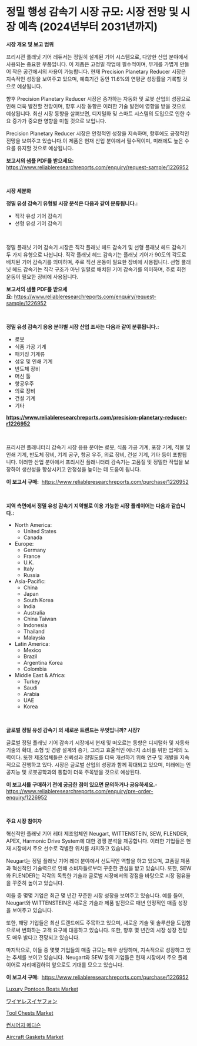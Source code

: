 <p><h1>정밀 행성 감속기 시장 규모: 시장 전망 및 시장 예측 (2024년부터 2031년까지)</h1></p><p><strong>시장 개요 및 보고 범위</strong></p>
<p><p>프리시젼 플래닛 기어 레듀서는 정밀히 설계된 기어 시스템으로, 다양한 산업 분야에서 사용되는 중요한 부품입니다. 이 제품은 고정밀 작업에 필수적이며, 무게를 가볍게 만들어 작은 공간에서의 사용이 가능합니다. 현재 Precision Planetary Reducer 시장은 지속적인 성장을 보여주고 있으며, 예측기간 동안 11.6%의 연평균 성장률을 기록할 것으로 예상됩니다.</p><p>향후 Precision Planetary Reducer 시장은 증가하는 자동화 및 로봇 산업의 성장으로 인해 더욱 발전할 전망이며, 향후 시장 동향은 이러한 기술 발전에 영향을 받을 것으로 예상됩니다. 최신 시장 동향을 살펴보면, 디지털화 및 스마트 시스템의 도입으로 인한 수요 증가가 중요한 영향을 미칠 것으로 보입니다.</p><p>Precision Planetary Reducer 시장은 안정적인 성장을 지속하며, 향후에도 긍정적인 전망을 보여주고 있습니다.이 제품은 현재 산업 분야에서 필수적이며, 미래에도 높은 수요를 유지할 것으로 예상됩니다.</p></p>
<p><strong>보고서의 샘플 PDF를 받으세요:</strong> <a href="https://www.reliableresearchreports.com/enquiry/request-sample/1226952">https://www.reliableresearchreports.com/enquiry/request-sample/1226952</a></p>
<p>&nbsp;</p>
<p><strong>시장 세분화</strong></p>
<p><strong>정밀 유성 감속기 유형별 시장 분석은 다음과 같이 분류됩니다.:</strong></p>
<p><ul><li>직각 유성 기어 감속기</li><li>선형 유성 기어 감속기</li></ul></p>
<p>&nbsp;</p>
<p><p>정밀 플래닛 기어 감속기 시장은 직각 플래닛 헤드 감속기 및 선형 플래닛 헤드 감속기 두 가지 유형으로 나뉩니다. 직각 플래닛 헤드 감속기는 플래닛 기어가 90도의 각도로 배치된 기어 감속기를 의미하며, 주로 직선 운동이 필요한 장비에 사용됩니다. 선형 플래닛 헤드 감속기는 직각 구조가 아닌 일렬로 배치된 기어 감속기를 의미하며, 주로 회전 운동이 필요한 장비에 사용됩니다.</p></p>
<p><strong>보고서의 샘플 PDF를 받으세요:</strong>&nbsp;<a href="https://www.reliableresearchreports.com/enquiry/request-sample/1226952">https://www.reliableresearchreports.com/enquiry/request-sample/1226952</a></p>
<p>&nbsp;</p>
<p><strong> 정밀 유성 감속기 응용 분야별 시장 산업 조사는 다음과 같이 분류됩니다.:</strong></p>
<p><ul><li>로봇</li><li>식품 가공 기계</li><li>패키징 기계류</li><li>섬유 및 인쇄 기계</li><li>반도체 장비</li><li>머신 툴</li><li>항공우주</li><li>의료 장비</li><li>건설 기계</li><li>기타</li></ul></p>
<p><strong><a href="https://www.reliableresearchreports.com/precision-planetary-reducer-r1226952">https://www.reliableresearchreports.com/precision-planetary-reducer-r1226952</a></strong></p>
<p>&nbsp;</p>
<p><p>프리시전 플래니터리 감속기 시장 응용 분야는 로봇, 식품 가공 기계, 포장 기계, 직물 및 인쇄 기계, 반도체 장비, 기계 공구, 항공 우주, 의료 장비, 건설 기계, 기타 등이 포함됩니다. 이러한 산업 분야에서 프리시전 플래니터리 감속기는 고품질 및 정밀한 작업을 보장하여 생산성을 향상시키고 안정성을 높이는 데 도움이 됩니다.</p></p>
<p><strong>이 보고서 구매:</strong>&nbsp; <a href="https://www.reliableresearchreports.com/purchase/1226952">https://www.reliableresearchreports.com/purchase/1226952</a></p>
<p>&nbsp;</p>
<p><strong>지역 측면에서 정밀 유성 감속기 지역별로 이용 가능한 시장 플레이어는 다음과 같습니다.:</strong></p>
<p><ul>
    <li>
        North America:
        <ul>
            <li>United States</li>
            <li>Canada</li>
        </ul>
    </li>
    <li>
        Europe:
        <ul>
            <li>Germany</li>
            <li>France</li>
            <li>U.K.</li>
            <li>Italy</li>
            <li>Russia</li>
        </ul>
    </li>
    <li>
        Asia-Pacific:
        <ul>
            <li>China</li>
            <li>Japan</li>
            <li>South Korea</li>
            <li>India</li>
            <li>Australia</li>
            <li>China Taiwan</li>
            <li>Indonesia</li>
            <li>Thailand</li>
            <li>Malaysia</li>
        </ul>
    </li>
    <li>
        Latin America:
        <ul>
            <li>Mexico</li>
            <li>Brazil</li>
            <li>Argentina Korea</li>
            <li>Colombia</li>
        </ul>
    </li>
    <li>
        Middle East & Africa:
        <ul>
            <li>Turkey</li>
            <li>Saudi</li>
            <li>Arabia</li>
            <li>UAE</li>
            <li>Korea</li>
        </ul>
    </li>
    </ul></p>
<p>&nbsp;</p>
<p><strong>글로벌 정밀 유성 감속기 의 새로운 트렌드는 무엇입니까? 시장?</strong></p>
<p><p>글로벌 정밀 플래닛 기어 감속기 시장에서 현재 및 떠오르는 동향은 디지털화 및 자동화 기술의 확대, 소형 및 경량 설계의 증가, 그리고 효율적인 에너지 소비를 위한 업계의 노력이다. 또한 제조업체들은 신뢰성과 정밀도를 더욱 개선하기 위해 연구 및 개발을 지속적으로 진행하고 있다. 시장은 글로벌 산업의 성장과 함께 확대되고 있으며, 미래에는 인공지능 및 로봇공학과의 통합이 더욱 주목받을 것으로 예상된다.</p></p>
<p><strong>이 보고서를 구매하기 전에 궁금한 점이 있으면 문의하거나 공유하세요.</strong>- <a href="https://www.reliableresearchreports.com/enquiry/pre-order-enquiry/1226952">https://www.reliableresearchreports.com/enquiry/pre-order-enquiry/1226952</a></p>
<p>&nbsp;</p>
<p><strong>주요 시장 참여자</strong></p>
<p><p>혁신적인 플래닛 기어 레더 제조업체인 Neugart, WITTENSTEIN, SEW, FLENDER, APEX, Harmonic Drive System에 대한 경쟁 분석을 제공합니다. 이러한 기업들은 현재 시장에서 주요 선수로 각별한 위치를 차지하고 있습니다.</p><p>Neugart는 정밀 플래닛 기어 레더 분야에서 선도적인 역할을 하고 있으며, 고품질 제품과 혁신적인 기술력으로 인해 소비자들로부터 꾸준한 관심을 받고 있습니다. 또한, SEW와 FLENDER는 각각의 독특한 기술과 글로벌 시장에서의 강점을 바탕으로 시장 점유율을 꾸준히 높이고 있습니다.</p><p>이들 중 몇몇 기업은 최근 몇 년간 꾸준한 시장 성장을 보여주고 있습니다. 예를 들어, Neugart와 WITTENSTEIN은 새로운 기술과 제품 발전으로 매년 안정적인 매출 성장을 보여주고 있습니다.</p><p>또한, 해당 기업들은 최신 트렌드에도 주목하고 있으며, 새로운 기술 및 솔루션을 도입함으로써 변화하는 고객 요구에 대응하고 있습니다. 또한, 향후 몇 년간의 시장 성장 전망도 매우 밝다고 전망되고 있습니다.</p><p>마지막으로, 이들 중 몇몇 기업들의 매출 규모는 매우 상당하며, 지속적으로 성장하고 있는 추세를 보이고 있습니다. Neugart와 SEW 등의 기업들은 현재 시장에서 주요 플레이어로 자리매김하여 앞으로도 기대를 모으고 있습니다.</p></p>
<p><strong>이 보고서 구매:</strong>&nbsp;&nbsp;<a href="https://www.reliableresearchreports.com/purchase/1226952">https://www.reliableresearchreports.com/purchase/1226952</a></p>
<p><p><a href="https://rainy-horn-d69.notion.site/Luxury-Pontoon-Boats-Market-Focuses-on-Market-Share-Size-and-Projected-Forecast-Till-2031-48c4d51ed5f84644867fc2e85130aef9">Luxury Pontoon Boats Market</a></p><p><a href="https://medium.com/@jewelardner5656/%E3%83%AF%E3%82%A4%E3%83%A4%E3%83%AC%E3%82%B9%E3%82%A4%E3%83%A4%E3%83%9B%E3%83%B3%E5%B8%82%E5%A0%B4%E3%81%AE%E3%83%A1%E3%83%88%E3%83%AA%E3%83%83%E3%82%AF%E3%82%B9%E3%82%92%E3%83%87%E3%82%B3%E3%83%BC%E3%83%89%E3%81%99%E3%82%8B-%E5%B8%82%E5%A0%B4%E3%82%B7%E3%82%A7%E3%82%A2-%E3%83%88%E3%83%AC%E3%83%B3%E3%83%89-%E3%81%8A%E3%82%88%E3%81%B3%E6%88%90%E9%95%B7%E3%83%91%E3%82%BF%E3%83%BC%E3%83%B3-14171ae5565e">ワイヤレスイヤフォン</a></p><p><a href="https://view.publitas.com/reportprime-1/tool-chests-market-share-evolution-and-market-growth-trends-2024-2031/">Tool Chests Market</a></p><p><a href="https://medium.com/@howaoole34545/concierge-medicine-%EC%8B%9C%EC%9E%A5-%EB%B6%84%EC%84%9D-%EA%B7%B8%EC%9D%98-cagr-%EC%8B%9C%EC%9E%A5-%EC%84%B8%EB%B6%84%ED%99%94-%EB%B0%8F-%EC%84%B8%EA%B3%84-%EC%82%B0%EC%97%85-%EA%B0%9C%EC%9A%94-56a1b58809a3">컨시어지 메디슨</a></p><p><a href="https://woozy-pyroraptor-a1f.notion.site/Aircraft-Gaskets-Market-Outlook-Industry-Overview-and-Forecast-2024-to-2031-5718e6c8fc704842a0ffdeeb34f98605">Aircraft Gaskets Market</a></p></p>